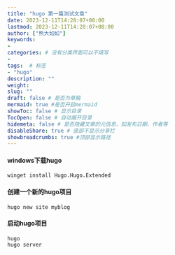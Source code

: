 ```yaml
---
title: "hugo 第一篇测试文章"
date: 2023-12-11T14:28:07+08:00
lastmod: 2023-12-11T14:28:07+08:00
author: ["熊大如如"]
keywords: 
- 
categories: # 没有分类界面可以不填写
- 
tags:  # 标签
- "hugo"
description: ""
weight:
slug: ""
draft: false # 是否为草稿
mermaid: true #是否开启mermaid
showToc: false # 显示目录
TocOpen: false # 自动展开目录
hidemeta: false # 是否隐藏文章的元信息，如发布日期、作者等
disableShare: true # 底部不显示分享栏
showbreadcrumbs: true #顶部显示路径
---
```



#### windows下载hugo
```
winget install Hugo.Hugo.Extended
```

#### 创建一个新的hugo项目
```
hugo new site myblog
```

#### 启动hugo项目
```
hugo
hugo server
```